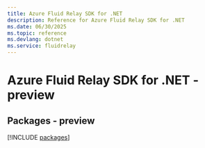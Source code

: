 ```yaml
---
title: Azure Fluid Relay SDK for .NET
description: Reference for Azure Fluid Relay SDK for .NET
ms.date: 06/30/2025
ms.topic: reference
ms.devlang: dotnet
ms.service: fluidrelay
---
```

# Azure Fluid Relay SDK for .NET - preview
## Packages - preview
[!INCLUDE [packages](fluid-relay-index.md)]